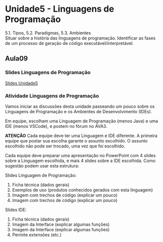 # Unidade5 - Linguagens de Programação

5.1. Tipos, 5.2. Paradigmas, 5.3. Ambientes  
Situar sobre a história das linguagens de programação. Identificar as fases de um processo de geração de código executável/interpretável.  

## Aula09

### Slides Linguagens de Programação

[Slides Unidade5](Unidade5.pdf "Slides Unidade5")  

### Atividade Linguagens de Programação

Vamos iniciar as discussões desta unidade passeando um pouco sobre os Linguagens de Programação e os Ambientes de Desenvolvimento (IDEs).  

Em equipe, escolham uma Linguagem de Programação (menos Java) e uma IDE (menos VSCode), e postem no fórum no AVA3.

**ATENÇÃO** Cada equipe deve ter uma Linguagem e IDE diferente. A primeira equipe que postar sua escolha garante o assunto escolhido.  O assunto escolhido não pode ser trocado, uma vez que foi escolhido.  

Cada equipe deve preparar uma apresentação no PowerPoint com 4 slides sobre a Linguagem escolhida, e mais 4 slides sobre a IDE escolhida. Como sugestão podem usar esta estrutura:  

Slides Linguagem de Programação:  

1) Ficha técnica (dados gerais)  
2) Exemplos de uso (produtos conhecidos gerados com esta linguagem)  
3) Imagem com trechos de código (explicar um pouco)  
4) Imagem com trechos de código (explicar um pouco)  

Slides IDE:  

1) Ficha técnica (dados gerais)  
2) Imagem da Interface (explicar algumas funções)  
3) Imagem da Interface (explicar algumas funções)  
4) Permite extensões (etc.)  

<!--
## Aula10

### Ação 10

### Atividade 10
-->

